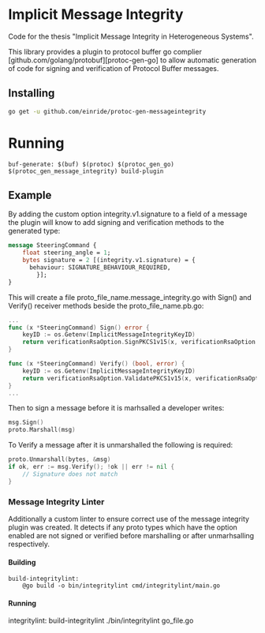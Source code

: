# Implicit Message Integrity 

Code for the thesis "Implicit Message Integrity in Heterogeneous Systems".

This library provides a plugin to protocol buffer go complier [github.com/golang/protobuf][protoc-gen-go] to allow automatic generation of code for signing and verification of Protocol Buffer messages.


## Installing

```bash
go get -u github.com/einride/protoc-gen-messageintegrity
```

# Running
``` make 
buf-generate: $(buf) $(protoc) $(protoc_gen_go) $(protoc_gen_message_integrity) build-plugin
```
## Example
By adding the custom option integrity.v1.signature to a field of a message the plugin will know to add signing and verification methods to the generated type:
``` proto
message SteeringCommand {
    float steering_angle = 1;
    bytes signature = 2 [(integrity.v1.signature) = {
      behaviour: SIGNATURE_BEHAVIOUR_REQUIRED,
        }];
}
```
This will create a file proto_file_name.message_integrity.go with Sign() and Verify() receiver methods beside the proto_file_name.pb.go:
```go
...
func (x *SteeringCommand) Sign() error {
	keyID := os.Getenv(ImplicitMessageIntegrityKeyID)
	return verificationRsaOption.SignPKCS1v15(x, verificationRsaOption.KeyID(keyID))
}

func (x *SteeringCommand) Verify() (bool, error) {
	keyID := os.Getenv(ImplicitMessageIntegrityKeyID)
	return verificationRsaOption.ValidatePKCS1v15(x, verificationRsaOption.KeyID(keyID))
}
...
```

Then to sign a message before it is marhsalled a developer writes:

```go
msg.Sign()
proto.Marshall(msg)
```
To Verify a message after it is unmarshalled the following is required:

```go
proto.Unmarshall(bytes, &msg)
if ok, err := msg.Verify(); !ok || err != nil {
	// Signature does not match
}
```
### Message Integrity Linter

Additionally a custom linter to ensure correct use of the message integrity plugin was created.
It detects if any proto types which have the option enabled are not signed or verified before marshalling or after unmarhsalling respectively.

#### Building
``` make
build-integritylint:
	@go build -o bin/integritylint cmd/integritylint/main.go
```
#### Running
integritylint: build-integritylint
	./bin/integritylint go_file.go
